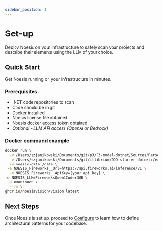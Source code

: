 ```yaml
---
sidebar_position: 1
---
```


# Set-up

Deploy Noesis on your infrastructure to safely scan your projects and describe their elements using the LLM of your choice.

## Quick Start

Get Noesis running on your infrastructure in minutes.

### Prerequisites

- .NET code repositories to scan
- Code should be in git
- Docker installed
- Noesis license file obtained
- Noesis docker access token obtained
- *Optional - LLM API access (OpenAI or Bedrock)*

### Docker command example

``` bash
docker run \
  -v /Users/szjanikowski/Documents/git/p3/P3-model-dotnet/Sources/Parser/Tests/TestConfigs:/externalConfig:ro \
  -v /Users/szjanikowski/Documents/git/itlibrium/DDD-starter-dotnet:/externalSources:ro \
  -v noesis-data:/data \
 -e NOESIS_Fireworks__Url=https://api.fireworks.ai/inference/v1 \
  -e NOESIS_Fireworks__ApiKey=[your api key] \
-e NOESIS_LLM=FireworksQwen3Coder30B \
 -p 8080:8080 \
  --rm \
ghcr.io/noesisvision/vision:latest
```

## Next Steps

Once Noesis is set up, proceed to [Configure](/docs/configure) to learn how to define architectural patterns for your codebase.
